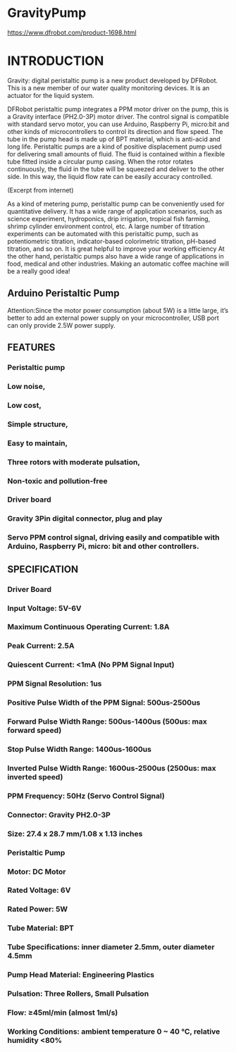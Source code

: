 # GravityPump

https://www.dfrobot.com/product-1698.html

# INTRODUCTION
Gravity: digital peristaltic pump is a new product developed by DFRobot. This is a new member of our water quality monitoring devices. It is an actuator for the liquid system.

DFRobot peristaltic pump integrates a PPM motor driver on the pump, this is a Gravity interface (PH2.0-3P) motor driver. The control signal is compatible with standard servo motor, you can use Arduino, Raspberry Pi, micro:bit and other kinds of microcontrollers to control its direction and flow speed. The tube in the pump head is made up of BPT material, which is anti-acid and long life.
Peristaltic pumps are a kind of positive displacement pump used for delivering small amounts of fluid. The fluid is contained within a flexible tube fitted inside a circular pump casing. When the rotor rotates continuously, the fluid in the tube will be squeezed and deliver to the other side. In this way, the liquid flow rate can be easily accuracy controlled.


(Excerpt from internet)


As a kind of metering pump, peristaltic pump can be conveniently used for quantitative delivery. It has a wide range of application scenarios, such as science experiment, hydroponics, drip irrigation, tropical fish farming, shrimp cylinder environment control, etc. A large number of titration experiments can be automated with this peristaltic pump, such as potentiometric titration, indicator-based colorimetric titration, pH-based titration, and so on. It is great helpful to improve your working efficiency
At the other hand, peristaltic pumps also have a wide range of applications in food, medical and other industries. Making an automatic coffee machine will be a really good idea!


## Arduino Peristaltic Pump
Attention:Since the motor power consumption (about 5W) is a little large, it’s better to add an external power supply on your microcontroller, USB port can only provide 2.5W power supply.
## FEATURES
### Peristaltic pump

### Low noise,
### Low cost,
### Simple structure,
### Easy to maintain,
### Three rotors with moderate pulsation,
### Non-toxic and pollution-free
### Driver board

### Gravity 3Pin digital connector, plug and play
### Servo PPM control signal, driving easily and compatible with Arduino, Raspberry Pi, micro: bit and other controllers.
## SPECIFICATION
### Driver Board

### Input Voltage: 5V-6V
### Maximum Continuous Operating Current: 1.8A
### Peak Current: 2.5A
### Quiescent Current: <1mA (No PPM Signal Input)
### PPM Signal Resolution: 1us
### Positive Pulse Width of the PPM Signal: 500us-2500us
### Forward Pulse Width Range: 500us-1400us (500us: max forward speed)
### Stop Pulse Width Range: 1400us-1600us
### Inverted Pulse Width Range: 1600us-2500us (2500us: max inverted speed)
### PPM Frequency: 50Hz (Servo Control Signal)
### Connector: Gravity PH2.0-3P
### Size: 27.4 x 28.7 mm/1.08 x 1.13 inches
### Peristaltic Pump

### Motor: DC Motor
### Rated Voltage: 6V
### Rated Power: 5W
### Tube Material: BPT
### Tube Specifications: inner diameter 2.5mm, outer diameter 4.5mm
### Pump Head Material: Engineering Plastics
### Pulsation: Three Rollers, Small Pulsation
### Flow: ≥45ml/min (almost 1ml/s)
### Working Conditions: ambient temperature 0 ~ 40 ℃, relative humidity <80%
